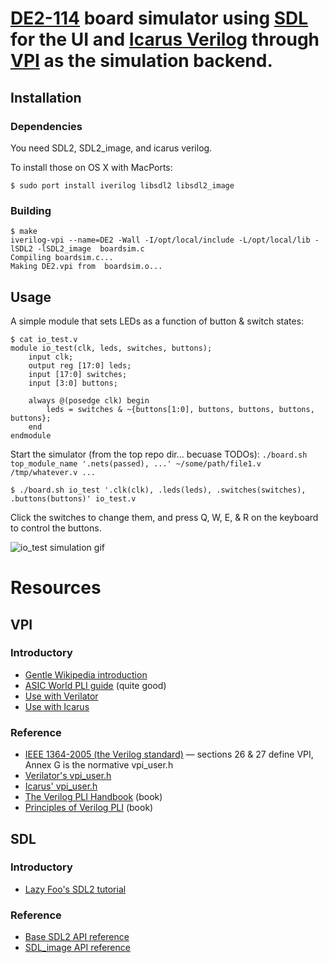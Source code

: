 # [DE2-114][DE2] board simulator using [SDL][SDL] for the UI and [Icarus Verilog][iverilog] through [VPI][VPI] as the simulation backend.

[DE2]: http://de2-115.terasic.com/
[SDL]: https://www.libsdl.org/
[iverilog]: http://iverilog.icarus.com/
[VPI]: https://en.wikipedia.org/wiki/Verilog_Procedural_Interface

## Installation

### Dependencies

You need SDL2, SDL2_image, and icarus verilog.

To install those on OS X with MacPorts:

```
$ sudo port install iverilog libsdl2 libsdl2_image
```

### Building

```
$ make
iverilog-vpi --name=DE2 -Wall -I/opt/local/include -L/opt/local/lib -lSDL2 -lSDL2_image  boardsim.c
Compiling boardsim.c...
Making DE2.vpi from  boardsim.o...
```

## Usage

A simple module that sets LEDs as a function of button & switch states:

```
$ cat io_test.v
module io_test(clk, leds, switches, buttons);
	input clk;
	output reg [17:0] leds;
	input [17:0] switches;
	input [3:0] buttons;

	always @(posedge clk) begin
		leds = switches & ~{buttons[1:0], buttons, buttons, buttons, buttons};
	end
endmodule
```

Start the simulator (from the top repo dir... becuase TODOs): `./board.sh top_module_name '.nets(passed), ...' ~/some/path/file1.v /tmp/whatever.v ...`

```
$ ./board.sh io_test '.clk(clk), .leds(leds), .switches(switches), .buttons(buttons)' io_test.v
```

Click the switches to change them, and press Q, W, E, & R on the keyboard to control the buttons.

![io_test simulation gif](io_test.gif)

# Resources

## VPI
### Introductory
- [Gentle Wikipedia introduction](https://en.wikipedia.org/wiki/Verilog_Procedural_Interface)
- [ASIC World PLI guide](http://www.asic-world.com/verilog/pli.html) (quite good)
- [Use with Verilator](http://www.veripool.org/projects/verilator/wiki/manual-verilator#VERIFICATION-PROCEDURAL-INTERFACE-VPI)
- [Use with Icarus](http://iverilog.wikia.com/wiki/Using_VPI)

### Reference
- [IEEE 1364-2005 (the Verilog standard)](http://ieeexplore.ieee.org/stamp/stamp.jsp?arnumber=1620780) &mdash; sections 26 & 27 define VPI, Annex G is the normative vpi_user.h
- [Verilator's vpi_user.h](https://github.com/grg/verilator/blob/master/include/vltstd/vpi_user.h)
- [Icarus' vpi_user.h](https://github.com/steveicarus/iverilog/blob/master/vpi_user.h)
- [The Verilog PLI Handbook](https://books.google.com/books?id=LGTSBwAAQBAJ) (book)
- [Principles of Verilog PLI](https://books.google.com/books?id=VKXfBwAAQBAJ) (book)

## SDL
### Introductory
- [Lazy Foo's SDL2 tutorial](http://lazyfoo.net/tutorials/SDL/)

### Reference
- [Base SDL2 API reference](https://wiki.libsdl.org/CategoryAPI)
- [SDL_image API reference](https://www.libsdl.org/projects/SDL_image/docs/SDL_image.html)

